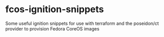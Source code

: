 # fcos-ignition-snippets
Some useful ignition snippets for use with terraform and the poseidon/ct provider to provision Fedora CoreOS
images
